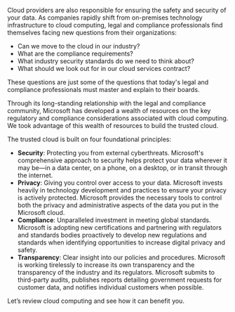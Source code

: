 Cloud providers are also responsible for ensuring the safety and security of your data. As companies rapidly shift from on-premises technology infrastructure to cloud computing, legal and compliance professionals find themselves facing new questions from their organizations:

- Can we move to the cloud in our industry?
- What are the compliance requirements?
- What industry security standards do we need to think about?
- What should we look out for in our cloud services contract?

These questions are just some of the questions that today's legal and compliance professionals must master and explain to their boards.

Through its long-standing relationship with the legal and compliance community, Microsoft has developed a wealth of resources on the key regulatory and compliance considerations associated with cloud computing. We took advantage of this wealth of resources to build the trusted cloud.

The trusted cloud is built on four foundational principles: 
- **Security**: Protecting you from external cyberthreats. Microsoft's comprehensive approach to security helps protect your data wherever it may be—in a data center, on a phone, on a desktop, or in transit through the internet.
- **Privacy**: Giving you control over access to your data. Microsoft invests heavily in technology development and practices to ensure your privacy is actively protected. Microsoft provides the necessary tools to control both the privacy and administrative aspects of the data you put in the Microsoft cloud.
- **Compliance**: Unparalleled investment in meeting global standards. Microsoft is  adopting new certifications and partnering with regulators and standards bodies proactively to develop new regulations and standards when identifying opportunities to increase digital privacy and safety.
- **Transparency**: Clear insight into our policies and procedures. Microsoft is working tirelessly to increase its own transparency and the transparency of the industry and its regulators. Microsoft submits to third-party audits, publishes reports detailing government requests for customer data, and notifies individual customers when possible.

Let’s review cloud computing and see how it can benefit you.

